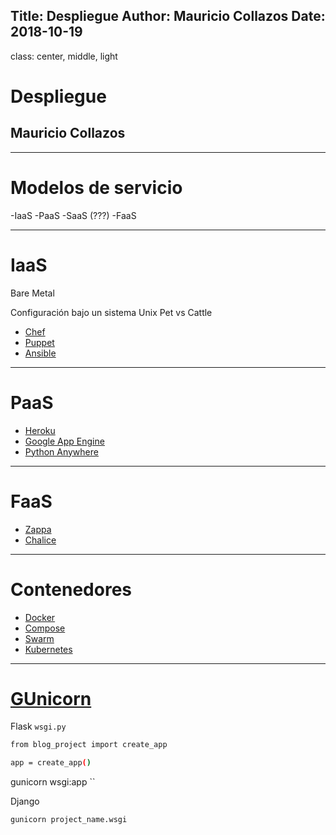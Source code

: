 Title: Despliegue
Author: Mauricio Collazos
Date: 2018-10-19
![]()
---
class: center, middle, light
# Despliegue
## Mauricio Collazos

---
# Modelos de servicio
-IaaS
-PaaS
-SaaS (???)
-FaaS
  
---
# IaaS

Bare Metal

Configuración bajo un sistema Unix
Pet vs Cattle
- [Chef](https://www.chef.io/chef/)
- [Puppet](https://puppet.com/)
- [Ansible](https://www.ansible.com/)
---
# PaaS
- [Heroku](https://www.heroku.com/)
- [Google App Engine](https://cloud.google.com/appengine/docs/)
- [Python Anywhere](https://www.pythonanywhere.com/)
---
# FaaS
- [Zappa](https://github.com/Miserlou/Zappa)
- [Chalice](https://github.com/aws/chalice)
---
# Contenedores
- [Docker](https://www.docker.com/)
- [Compose](https://docs.docker.com/compose/)
- [Swarm](https://docs.docker.com/engine/swarm/)
- [Kubernetes](https://kubernetes.io/)

---
# [GUnicorn](https://gunicorn.org/)
Flask 
`wsgi.py`
```bash
from blog_project import create_app

app = create_app()
```
gunicorn wsgi:app
``

Django

```bash
gunicorn project_name.wsgi
```
